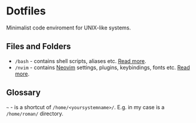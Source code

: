 # Dotfiles

Minimalist code enviroment for UNIX-like systems.

## Files and Folders

- `/bash` - contains shell scripts, aliases etc. [Read more](bash/README.md).
- `/nvim` - contains [Neovim](https://neovim.io/) settings, plugins, keybindings, fonts etc. [Read more](nvim/README.md).

## Glossary

`~` - is a shortcut of `/home/<yoursystemname>/`. E.g. in my case is a `/home/roman/` directory.

